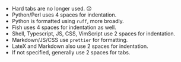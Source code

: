 - Hard tabs are no longer used. 😢
- Python/Perl uses 4 spaces for indentation.
- Python is formatted using `ruff`, more broadly.
- Fish uses 4 spaces for indentation as well.
- Shell, Typescript, JS, CSS, VimScript use 2 spaces for indentation.
- Markdown/JS/CSS use `prettier` for formatting.
- LateX and Markdown also use 2 spaces for indentation.
- If not specified, generally use 2 spaces for tabs.
